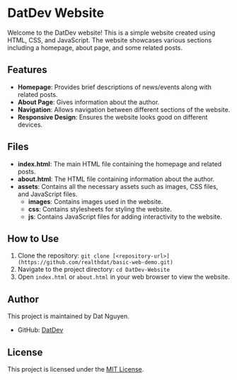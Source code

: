 # DatDev Website

Welcome to the DatDev website! This is a simple website created using HTML, CSS, and JavaScript. The website showcases various sections including a homepage, about page, and some related posts.

## Features

- **Homepage**: Provides brief descriptions of news/events along with related posts.
- **About Page**: Gives information about the author.
- **Navigation**: Allows navigation between different sections of the website.
- **Responsive Design**: Ensures the website looks good on different devices.

## Files

- **index.html**: The main HTML file containing the homepage and related posts.
- **about.html**: The HTML file containing information about the author.
- **assets**: Contains all the necessary assets such as images, CSS files, and JavaScript files.
  - **images**: Contains images used in the website.
  - **css**: Contains stylesheets for styling the website.
  - **js**: Contains JavaScript files for adding interactivity to the website.

## How to Use

1. Clone the repository: `git clone [<repository-url>](https://github.com/realthdat/basic-web-demo.git)`
2. Navigate to the project directory: `cd DatDev-Website`
3. Open `index.html` or `about.html` in your web browser to view the website.

## Author

This project is maintained by Dat Nguyen.

- GitHub: [DatDev](https://github.com/realthdat)

## License

This project is licensed under the [MIT License](LICENSE).
